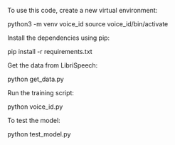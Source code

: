 To use this code, create a new virtual environment:

  python3 -m venv voice_id
  source voice_id/bin/activate

Install the dependencies using pip:

  pip install -r requirements.txt

Get the data from LibriSpeech:

  python get_data.py

Run the training script:

  python voice_id.py

To test the model:

  python test_model.py
